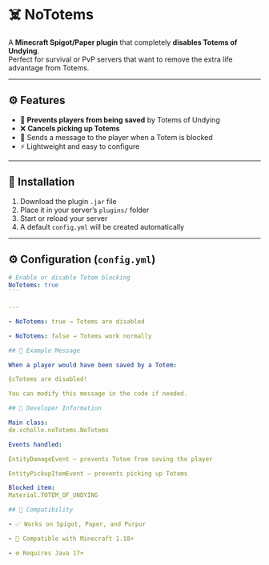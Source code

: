 # ☠️ NoTotems

A **Minecraft Spigot/Paper plugin** that completely **disables Totems of Undying**.  
Perfect for survival or PvP servers that want to remove the extra life advantage from Totems.

---

## ⚙️ Features

- 🚫 **Prevents players from being saved** by Totems of Undying  
- ❌ **Cancels picking up Totems**  
- 💬 Sends a message to the player when a Totem is blocked  
- ⚡ Lightweight and easy to configure  

---

## 📁 Installation

1. Download the plugin `.jar` file  
2. Place it in your server’s `plugins/` folder  
3. Start or reload your server  
4. A default `config.yml` will be created automatically  

---

## ⚙️ Configuration (`config.yml`)

```yaml
# Enable or disable Totem blocking
NoTotems: true
´´´

---

- NoTotems: true → Totems are disabled

- NoTotems: false → Totems work normally

## 💬 Example Message

When a player would have been saved by a Totem:

§cTotems are disabled!

You can modify this message in the code if needed.

## 🧩 Developer Information

Main class:
de.scholle.noTotems.NoTotems

Events handled:

EntityDamageEvent – prevents Totem from saving the player

EntityPickupItemEvent – prevents picking up Totems

Blocked item:
Material.TOTEM_OF_UNDYING

## 🧰 Compatibility

- ✅ Works on Spigot, Paper, and Purpur

- 🧱 Compatible with Minecraft 1.18+

- ⚙️ Requires Java 17+

